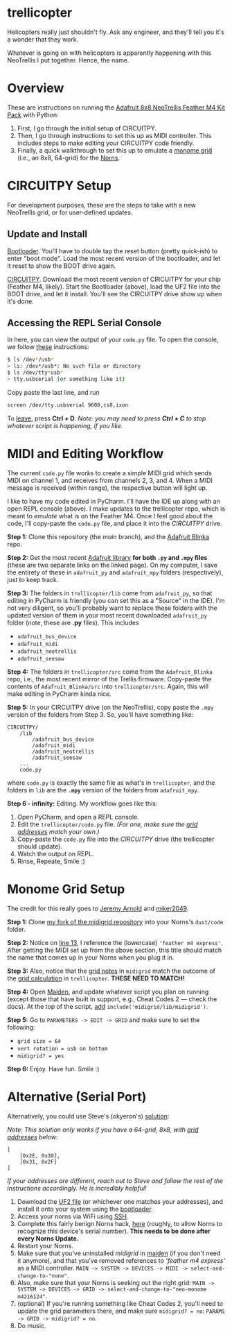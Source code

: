 # trellicopter

Helicopters really just shouldn't fly. Ask any engineer, and they'll tell you it's a wonder that they work.

Whatever is going on with helicopters is apparently happening with this NeoTrellis I put together. Hence, the name.

# Overview

These are instructions on running the [Adafruit 8x8 NeoTrellis Feather M4 Kit Pack](https://www.adafruit.com/product/1929?gclid=CjwKCAiAyc2BBhAaEiwA44-wW63PYCkAl9Zfi6kaksNPi9xqDzJIXK7--h8ihcQyx7eMPXnjFNWXXRoC15sQAvD_BwE) with Python:

1. First, I go through the initial setup of CIRCUITPY.
2. Then, I go through instructions to set this up as MIDI controller. This includes steps to make editing your CIRCUITPY code friendly.
3. Finally, a quick walkthrough to set this up to emulate a [monome grid](https://monome.org/docs/grid/) (i.e., an 8x8, 64-grid) for the [Norns](https://monome.org/norns/).

# CIRCUITPY Setup

For development purposes, these are the steps to take with a new NeoTrellis grid, or for user-defined updates.

## Update and Install

[Bootloader](https://learn.adafruit.com/adafruit-feather-m4-express-atsamd51/update-the-uf2-bootloader). You'll have to double tap the reset button (pretty quick-ish) to enter "boot mode". Load the most recent version of the bootloader, and let it reset to show the BOOT drive again.

[CIRCUITPY](https://learn.adafruit.com/welcome-to-circuitpython/installing-circuitpython#download-the-latest-version-2977908-4). Download the most recent version of CIRCUITPY for your chip (Feather M4, likely). Start the Bootloader (above), load the UF2 file into the BOOT drive, and let it install. You'll see the CIRCUITPY drive show up when it's done.

## Accessing the REPL Serial Console

In here, you can view the output of your `code.py` file. To open the console, we follow [these](https://www.bggofurther.com/2017/08/connect-to-serialconsole-terminal-with-macos-using-screen/) instructions:

```bash
$ ls /dev*/usb*
> ls: /dev*/usb*: No such file or directory
$ ls /dev/tty*usb*
> tty.usbserial (or something like it)
```

Copy paste the last line, and run

```bash
screen /dev/tty.usbserial 9600,cs8,ixon
```

To [leave](https://learn.adafruit.com/welcome-to-circuitpython/the-repl), press **Ctrl + D**. *Note: you may need to press **Ctrl + C** to stop whatever script is happening, if you like.*

# MIDI and Editing Workflow

The current `code.py` file works to create a simple MIDI grid which sends MIDI on channel 1, and receives from channels 2, 3, and 4. When a MIDI message is received (within range), the respective button will light up.

I like to have my code edited in PyCharm. I'll have the IDE up along with an open REPL console (above). I make updates to the trellicopter repo, which is meant to *emulate* what is on the Feather M4. Once I feel good about the code, I'll copy-paste the `code.py` file, and place it into the *CIRCUITPY* drive.

**Step 1:** Clone this repository (the *main* branch), and the [Adafruit Blinka](https://github.com/adafruit/Adafruit_Blinka) repo.

**Step 2:** Get the most recent [Adafruit library](https://circuitpython.org/libraries) **for both `.py` and `.mpy` files** (these are two separate links on the linked page). On my computer, I save the entirety of these in `adafruit_py` and `adafruit_mpy` folders (respectively), just to keep track.

**Step 3:** The folders in `trellicopter/lib` come from `adafruit_py`, so that editing in PyCharm is friendly (you can set this as a "Source" in the IDE). I'm not very diligent, so you'll probably want to replace these folders with the updated version of them in your most recent downloaded `adafruit_py` folder (note, these are **.py** files). This includes

- `adafruit_bus_device`
- `adafruit_midi`
- `adafruit_neotrellis`
- `adafruit_seesaw`

**Step 4:** The folders in `trellicopter/src` come from the `Adafruit_Blinka` repo, i.e., the most recent mirror of the Trellis firmware. Copy-paste the contents of `Adafruit_Blinka/src` into `trellicopter/src`. Again, this will make editing in PyCharm kinda nice.

**Step 5:** In your CIRCUITPY drive (on the NeoTrellis), copy paste the `.mpy` version of the folders from Step 3. So, you'll have something like:

```
CIRCUITPY/
    /lib
        /adafruit_bus_device
        /adafruit_midi
        /adafruit_neotrellis
        /adafruit_seesaw
    ...
    code.py
```

where `code.py` is exactly the same file as what's in `trellicopter`, and the folders in `lib` are the **`.mpy`** version of the folders from `adafruit_mpy`.

**Step 6 - infinity:** Editing. My workflow goes like this:

1. Open PyCharm, and open a REPL console.
2. Edit the `trellicopter/code.py` file. *(For one, make sure the [grid addresses](https://learn.adafruit.com/adafruit-neotrellis/tiling) match your own.)*
3. Copy-paste the `code.py` file into the *CIRCUITPY* drive (the trellicopter should update).
4. Watch the output on REPL.
5. Rinse, Repeate, Smile :)

# Monome Grid Setup

The credit for this really goes to [Jeremy Arnold](https://github.com/jaggednz) and [miker2049](https://github.com/miker2049).

**Step 1:** Clone [my fork of the midigrid repository](https://github.com/airportpeople/midigrid) into your Norns's `dust/code` folder.

**Step 2:** Notice on [line 13](https://github.com/airportpeople/midigrid/blob/master/lib/supported_devices.lua#L13), I reference the (lowercase) `'feather m4 express'`. After getting the MIDI set up from the above section, this title should match the name that comes up in your Norns when you plug it in.

**Step 3:** Also, notice that the [grid notes](https://github.com/airportpeople/midigrid/blob/master/lib/devices/generic_device.lua#L4) in `midigrid` match the outcome of the [grid calculation](https://github.com/airportpeople/trellicopter/blob/main/code.py#L46) in `trellicopter`. **THESE NEED TO MATCH!**

**Step 4:** Open [Maiden](https://monome.org/docs/norns/maiden/), and update whatever script you plan on running (except those that have built in support, e.g., Cheat Codes 2 — check the docs). At the top of the script, [add](https://github.com/airportpeople/midigrid#instructions) `include('midigrid/lib/midigrid')`.

**Step 5:** Go to `PARAMETERS -> EDIT -> GRID` and make sure to set the following:

- `grid size = 64`
- `vert rotation = usb on bottom`
- `midigrid? = yes`

**Step 6:** Enjoy. Have fun. Smile :)

# Alternative (Serial Port)

Alternatively, you could use Steve's (okyeron's) [solution](https://github.com/okyeron/neotrellis-monome):

*Note: This solution only works if you have a 64-grid, 8x8, with [grid addresses](https://learn.adafruit.com/adafruit-neotrellis/tiling) below:*

```
[
    [0x2E, 0x30],
    [0x31, 0x2F]
]
```
*If your addresses are different, reach out to Steve and follow the rest of the instructions accordingly. He is incredibly helpful!*

1. Download the [UF2 file](./neotrellis_f_m4_8x8.UF2) (or whichever one matches your addresses), and install it onto your system using the [bootloader](#update-and-install).
2. Access your norns via WiFi using [SSH](https://monome.org/docs/norns/wifi-files/#ssh).
3. Complete this fairly benign Norns hack, [here](https://github.com/okyeron/neotrellis-monome#norns-shield) (roughly, to allow Norns to recognize this device's serial number). **This needs to be done after every Norns Update.**
4. Restart your Norns.
5. Make sure that you've uninstalled *midigrid* in [maiden](https://monome.org/docs/norns/maiden/) (if you don't need it anymore), and that you've removed references to *'feather m4 express'* as a MIDI controller. `MAIN -> SYSTEM -> DEVICES -> MIDI -> select-and-change-to-"none"`.
6. Also, make sure that your Norns is seeking out the right grid: `MAIN -> SYSTEM -> DEVICES -> GRID -> select-and-change-to-"neo-monome m4216124"`.
7. (optional) If you're running something like Cheat Codes 2, you'll need to update the grid parameters there, and make sure `midigrid? = no`: `PARAMS -> GRID -> midigrid? = no`.
8. Do music.
